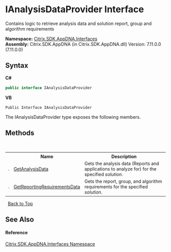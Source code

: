 # IAnalysisDataProvider Interface
 

Contains logic to retrieve analysis data and solution report, group and algorithm requirements

**Namespace:**&nbsp;<a href="76802ff4-4a01-87c3-4564-af4f926b7b66">Citrix.SDK.AppDNA.Interfaces</a><br />**Assembly:**&nbsp;Citrix.SDK.AppDNA (in Citrix.SDK.AppDNA.dll) Version: 7.11.0.0 (7.11.0.0)

## Syntax

**C#**
```csharp
public interface IAnalysisDataProvider
```

**VB**
```vbnet
Public Interface IAnalysisDataProvider
```

The IAnalysisDataProvider type exposes the following members.


## Methods
&nbsp;<table><tr><th></th><th>Name</th><th>Description</th></tr><tr><td>![Public method](media/pubmethod.gif "Public method")</td><td><a href="c9e3b04e-df44-03b7-b7c3-f80f97075bd3">GetAnalysisData</a></td><td>
Gets the analysis data (Reports and applications to analyze for) for the specified *solution*.</td></tr><tr><td>![Public method](media/pubmethod.gif "Public method")</td><td><a href="11da968f-7db6-7c1c-1921-a08c07e1f2f9">GetReportingRequirementsData</a></td><td>
Gets the report, group, and algorithm requirements for the specified *solution*.</td></tr></table>&nbsp;
<a href="#ianalysisdataprovider-interface">Back to Top</a>

## See Also


#### Reference
<a href="76802ff4-4a01-87c3-4564-af4f926b7b66">Citrix.SDK.AppDNA.Interfaces Namespace</a><br />